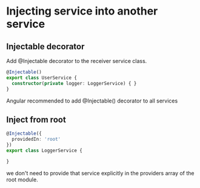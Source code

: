# Injecting service into another service

## Injectable decorator

Add @Injectable decorator to the receiver service class.

```ts
@Injectable()
export class UserService {
  constructor(private logger: LoggerService) { }
}
```

Angular recommended to add @Injectable() decorator to all services

## Inject from root

```ts
@Injectable({
  providedIn: 'root'
})
export class LoggerService {

}
```

we don't need to provide that service explicitly in the providers array of the root module.
